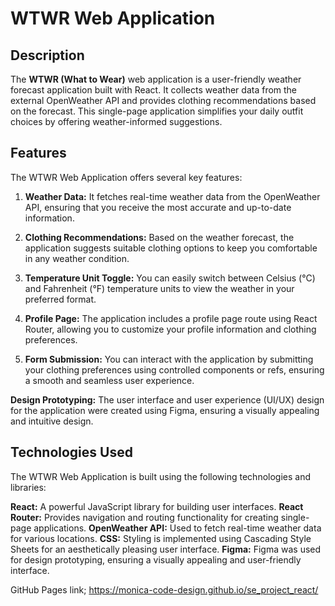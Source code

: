 # WTWR Web Application

## Description

The **WTWR (What to Wear)** web application is a user-friendly weather forecast application built with React. It collects weather data from the external OpenWeather API and provides clothing recommendations based on the forecast. This single-page application simplifies your daily outfit choices by offering weather-informed suggestions.

## Features

The WTWR Web Application offers several key features:

1. **Weather Data:** It fetches real-time weather data from the OpenWeather API, ensuring that you receive the most accurate and up-to-date information.

2. **Clothing Recommendations:** Based on the weather forecast, the application suggests suitable clothing options to keep you comfortable in any weather condition.

3. **Temperature Unit Toggle:** You can easily switch between Celsius (°C) and Fahrenheit (°F) temperature units to view the weather in your preferred format.

4. **Profile Page:** The application includes a profile page route using React Router, allowing you to customize your profile information and clothing preferences.

5. **Form Submission:** You can interact with the application by submitting your clothing preferences using controlled components or refs, ensuring a smooth and seamless user experience.

**Design Prototyping:** The user interface and user experience (UI/UX) design for the application were created using Figma, ensuring a visually appealing and intuitive design.

## Technologies Used

The WTWR Web Application is built using the following technologies and libraries:

**React:** A powerful JavaScript library for building user interfaces.
**React Router:** Provides navigation and routing functionality for creating single-page applications.
**OpenWeather API:** Used to fetch real-time weather data for various locations.
**CSS:** Styling is implemented using Cascading Style Sheets for an aesthetically pleasing user interface.
**Figma:** Figma was used for design prototyping, ensuring a visually appealing and user-friendly interface.

GitHub Pages link; https://monica-code-design.github.io/se_project_react/
